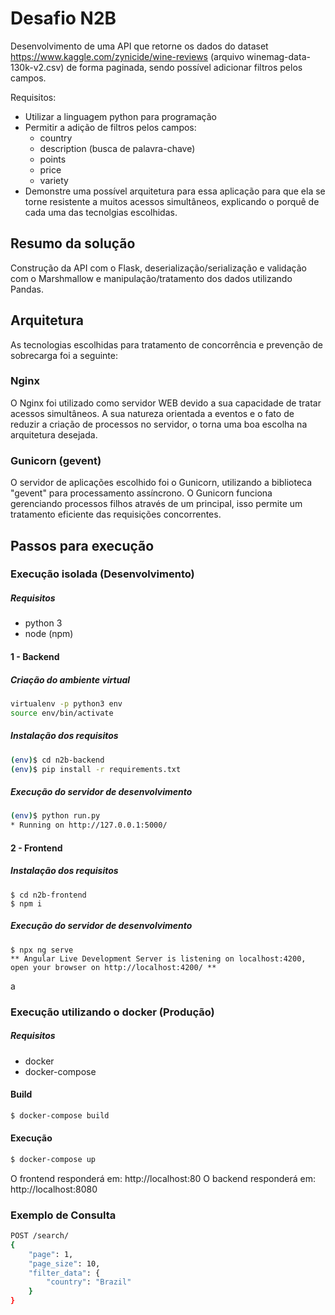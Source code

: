 # Desafio N2B

Desenvolvimento de uma API que retorne os dados do dataset https://www.kaggle.com/zynicide/wine-reviews (arquivo winemag-data-130k-v2.csv) de forma paginada, sendo possível adicionar filtros pelos campos.

Requisitos:
  - Utilizar a linguagem python para programação
  - Permitir a adição de filtros pelos campos: 
    - country
    - description (busca de palavra-chave)
    - points
    - price
    - variety
  - Demonstre uma possível arquitetura para essa aplicação para que ela se torne resistente a muitos acessos simultâneos, explicando o porquê de cada uma das tecnolgias escolhidas.

## Resumo da solução

Construção da API com o Flask, deserialização/serialização e validação com o Marshmallow e manipulação/tratamento dos dados utilizando Pandas. 

## Arquitetura

As tecnologias escolhidas para tratamento de concorrência e prevenção de sobrecarga foi a seguinte:

### Nginx
O Nginx foi utilizado como servidor WEB devido a sua capacidade de tratar acessos simultâneos.  A sua natureza orientada a eventos e o fato de reduzir  a criação de processos no servidor, o torna uma boa escolha na arquitetura desejada.

### Gunicorn (gevent)
O servidor de aplicações escolhido foi o Gunicorn, utilizando a biblioteca "gevent" para processamento assíncrono. O Gunicorn funciona gerenciando processos filhos através de um principal, isso permite um tratamento eficiente das requisições concorrentes.
 

## Passos para execução

### Execução isolada (Desenvolvimento)

##### Requisitos
- python 3
- node (npm)

#### 1 - Backend
##### Criação do ambiente virtual
```sh
virtualenv -p python3 env
source env/bin/activate
```
##### Instalação dos requisitos
```sh
(env)$ cd n2b-backend
(env)$ pip install -r requirements.txt
```
##### Execução do servidor de desenvolvimento
```sh
(env)$ python run.py
* Running on http://127.0.0.1:5000/
```

#### 2 - Frontend
##### Instalação dos requisitos
```
$ cd n2b-frontend
$ npm i
```
##### Execução do servidor de desenvolvimento
```
$ npx ng serve
** Angular Live Development Server is listening on localhost:4200, open your browser on http://localhost:4200/ **
```
a
### Execução utilizando o docker (Produção)

##### Requisitos
- docker
- docker-compose

#### Build
```sh
$ docker-compose build
```
#### Execução
```sh
$ docker-compose up
```
O frontend responderá em: http://localhost:80
O backend responderá em: http://localhost:8080

### Exemplo de Consulta
```sh
POST /search/
{ 
	"page": 1,
	"page_size": 10,
	"filter_data": {
		"country": "Brazil"
	}
}
``` 
